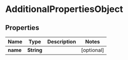 

# AdditionalPropertiesObject

## Properties

Name | Type | Description | Notes
------------ | ------------- | ------------- | -------------
**name** | **String** |  |  [optional]



